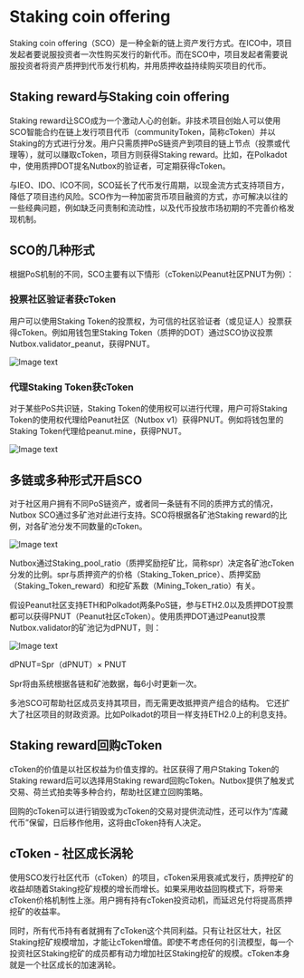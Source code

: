 # Staking coin offering

Staking coin offering（SCO）是一种全新的链上资产发行方式。在ICO中，项目发起者要说服投资者一次性购买发行的新代币。而在SCO中，项目发起者需要说服投资者将资产质押到代币发行机构，并用质押收益持续购买项目的代币。

## Staking reward与Staking coin offering

Staking reward让SCO成为一个激动人心的创新。非技术项目创始人可以使用SCO智能合约在链上发行项目代币（communityToken，简称cToken）并以Staking的方式进行分发。用户只需质押PoS链资产到项目的链上节点（投票或代理等），就可以赚取cToken，项目方则获得Staking reward。比如，在Polkadot中，使用质押DOT提名Nutbox的验证者，可定期获得cToken。

与IEO、IDO、ICO不同，SCO延长了代币发行周期，以现金流方式支持项目方，降低了项目违约风险。SCO作为一种加密货币项目融资的方式，亦可解决以往的一些经典问题，例如缺乏问责制和流动性，以及代币投放市场初期的不完善价格发现机制。

## SCO的几种形式

根据PoS机制的不同，SCO主要有以下情形（cToken以Peanut社区PNUT为例）：

### 投票社区验证者获cToken

用户可以使用Staking Token的投票权，为可信的社区验证者（或见证人）投票获得cToken。例如用钱包里Staking Token（质押的DOT）通过SCO协议投票Nutbox.validator_peanut，获得PNUT。

![Image text](http://wherein.mobi/wp-content/uploads/2021/03/Selecting-trustworthy-validators.png)

### 代理Staking Token获cToken

对于某些PoS共识链，Staking Token的使用权可以进行代理，用户可将Staking Token的使用权代理给Peanut社区（Nutbox v1）获得PNUT。例如将钱包里的Staking Token代理给peanut.mine，获得PNUT。

![Image text](http://wherein.mobi/wp-content/uploads/2021/03/Delegation-SP-Mint-cToken.png)

## 多链或多种形式开启SCO

对于社区用户拥有不同PoS链资产，或者同一条链有不同的质押方式的情况，Nutbox SCO通过多矿池对此进行支持。SCO将根据各矿池Staking reward的比例，对各矿池分发不同数量的cToken。

![Image text](http://wherein.mobi/wp-content/uploads/2021/03/cToken.png)

Nutbox通过Staking_pool_ratio（质押奖励挖矿比，简称spr）决定各矿池cToken分发的比例。spr与质押资产的价格（Staking_Token_price）、质押奖励（Staking_Token_reward）和挖矿系数（Mining_Token_ratio）有关。

假设Peanut社区支持ETH和Polkadot两条PoS链，参与ETH2.0以及质押DOT投票都可以获得PNUT（Peanut社区cToken）。使用质押DOT通过Peanut投票Nutbox.validator的矿池记为dPNUT，则：

![Image text](http://wherein.mobi/wp-content/uploads/2021/03/spr.png)

dPNUT=Spr（dPNUT）× PNUT

Spr将由系统根据各链和矿池数据，每6小时更新一次。

多池SCO可帮助社区成员支持其项目，而无需更改抵押资产组合的结构。 它还扩大了社区项目的财政资源。比如Polkadot的项目一样支持ETH2.0上的利息支持。

## Staking reward回购cToken

cToken的价值是以社区权益为价值支撑的。社区获得了用户Staking Token的Staking reward后可以选择用Staking reward回购cToken。Nutbox提供了触发式交易、荷兰式拍卖等多种合约，帮助社区建立回购策略。

回购的cToken可以进行销毁或为cToken的交易对提供流动性，还可以作为“库藏代币”保留，日后移作他用，这将由cToken持有人决定。

## cToken - 社区成长涡轮

使用SCO发行社区代币（cToken）的项目，cToken采用衰减式发行，质押挖矿的收益却随着Staking挖矿规模的增长而增长。如果采用收益回购模式下，将带来cToken价格机制性上涨。用户拥有持有cToken投资动机，而延迟兑付将提高质押挖矿的收益率。

同时，所有代币持有者就拥有了cToken这个共同利益。只有让社区壮大，社区Staking挖矿规模增加，才能让cToken增值。即使不考虑任何的引流模型，每一个投资社区Staking挖矿的成员都有动力增加社区Staking挖矿的规模。cToken本身就是一个社区成长的加速涡轮。
